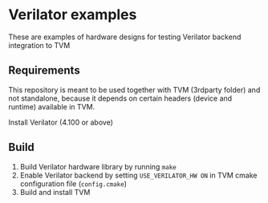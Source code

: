 # Verilator examples

These are examples of hardware designs for testing Verilator backend integration to TVM

## Requirements

This repository is meant to be used together with TVM (3rdparty folder) and not standalone,
because it depends on certain headers (device and runtime) available in TVM.

Install Verilator (4.100 or above)

## Build

1. Build Verilator hardware library by running `make`
2. Enable Verilator backend by setting `USE_VERILATOR_HW ON` in TVM cmake configuration file (`config.cmake`)
3. Build and install TVM

